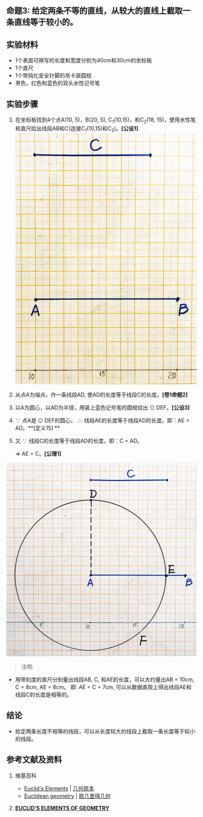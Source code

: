 ## 命题3: 给定两条不等的直线，从较大的直线上截取一条直线等于较小的。

## 实验材料

- 1个表面可擦写的长度和宽度分别为40cm和30cm的坐标板
- 1个直尺
- 1个带钝化安全针脚的吊卡装圆规
- 黑色，红色和蓝色的双头水性记号笔

## 实验步骤

1. 在坐标板找到4个点A(10, 5)，B(20, 5), C<sub>1</sub>(10,15)，和C<sub>2</sub>(18, 15)，使用水性笔和直尺绘出线段AB和C(连接C<sub>1</sub>(10,15)和C<sub>2</sub>)。**[公设1]**
![](/images/欧几里得几何/欧几里得元素中典型的几何实验/卷1/命题3/3a1.jpg)

2. 从点A为端点，作一条线段AD, 使AD的长度等于线段C的长度。**[卷1命题2]**

3. 以A为圆心，以AD为半径，用装上蓝色记号笔的圆规绘出  ⊙ DEF。**[公设3]**

4.  ∵ 点A是 ⊙ DEF的圆心， ∴ 线段AE的长度等于线段AD的长度。即：AE = AD。**[定义15] **

5.  又 ∵ 线段C的长度等于线段AD的长度。即：C = AD。

    ⇒ AE = C。**[公理1]**

![](/images/欧几里得几何/欧几里得元素中典型的几何实验/卷1/命题3/3a2.jpg)

> 注明:
>  
- 用带刻度的直尺分别量出线段AB, C, 和AE的长度，可以大约量出AB = 10cm, C = 8cm, AE = 8cm。 即: AE = C = 7cm, 可以从数据直观上得出线段AE和线段C的长度是相等的。

## 结论

- 给定两条长度不相等的线段，可以从长度较大的线段上截取一条长度等于较小的线段。

## 参考文献及资料

1. 维基百科
	- [Euclid's Elements](https://en.wikipedia.org/wiki/Euclid%27s_Elements) | [几何原本](https://zh.wikipedia.org/wiki/%E5%87%A0%E4%BD%95%E5%8E%9F%E6%9C%AC) 
	- [Euclidean geometry](https://en.wikipedia.org/wiki/Euclidean_geometry) | [欧几里得几何](https://zh.wikipedia.org/wiki/%E6%AC%A7%E5%87%A0%E9%87%8C%E5%BE%97%E5%87%A0%E4%BD%95) 

2. [**EUCLID’S ELEMENTS OF GEOMETRY**](https://farside.ph.utexas.edu/books/Euclid/Elements.pdf) 



